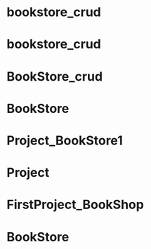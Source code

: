 # bookstore_crud
# bookstore_crud
# BookStore_crud
# BookStore
# Project_BookStore1
# Project
# FirstProject_BookShop
# BookStore
